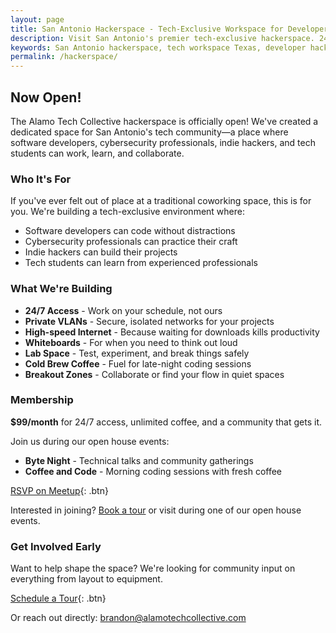 ```yaml
---
layout: page
title: San Antonio Hackerspace - Tech-Exclusive Workspace for Developers
description: Visit San Antonio's premier tech-exclusive hackerspace. 24/7 access, private VLANs, high-speed internet, and collaborative workspace designed for developers, hackers, and tech professionals.
keywords: San Antonio hackerspace, tech workspace Texas, developer hackerspace, cybersecurity lab, indie hacker space, tech community workspace
permalink: /hackerspace/
---
```


## Now Open!

The Alamo Tech Collective hackerspace is officially open! We've created a dedicated space for San Antonio's tech community—a place where software developers, cybersecurity professionals, indie hackers, and tech students can work, learn, and collaborate.

### Who It's For

If you've ever felt out of place at a traditional coworking space, this is for you. We're building a tech-exclusive environment where:

- Software developers can code without distractions
- Cybersecurity professionals can practice their craft
- Indie hackers can build their projects
- Tech students can learn from experienced professionals

### What We're Building

- **24/7 Access** - Work on your schedule, not ours
- **Private VLANs** - Secure, isolated networks for your projects
- **High-speed Internet** - Because waiting for downloads kills productivity
- **Whiteboards** - For when you need to think out loud
- **Lab Space** - Test, experiment, and break things safely
- **Cold Brew Coffee** - Fuel for late-night coding sessions
- **Breakout Zones** - Collaborate or find your flow in quiet spaces

### Membership

**$99/month** for 24/7 access, unlimited coffee, and a community that gets it.

Join us during our open house events:
- **Byte Night** - Technical talks and community gatherings
- **Coffee and Code** - Morning coding sessions with fresh coffee

[RSVP on Meetup](https://www.meetup.com/alamotechcollective/){: .btn}

Interested in joining? [Book a tour](https://hello.alamotechcollective.com/book/tour) or visit during one of our open house events.

### Get Involved Early

Want to help shape the space? We're looking for community input on everything from layout to equipment. 

[Schedule a Tour](https://hello.alamotechcollective.com/book/tour){: .btn}

Or reach out directly: [brandon@alamotechcollective.com](mailto:brandon@alamotechcollective.com)